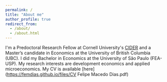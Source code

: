 ```yaml
---
permalink: /
title: "About me"
author_profile: true
redirect_from: 
  - /about/
  - /about.html
---
```


I'm a Predoctoral Research Fellow at Cornell University's [CIDER](https://business.cornell.edu/centers/cider/) and a Master’s candidate in Economics at the University of British Columbia (UBC). I did my Bachelor in Economics at the University of São Paulo (FEA-USP). My research interests are development economics and applied microeconomics. My CV is available [here](https://femdias.github.io/files/CV Felipe Macedo Dias.pdf)


